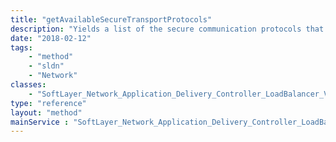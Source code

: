 ```yaml
---
title: "getAvailableSecureTransportProtocols"
description: "Yields a list of the secure communication protocols that are currently supported on this virtual IP address instance. The list of supported ciphers for each protocol is culled to match availability. "
date: "2018-02-12"
tags:
    - "method"
    - "sldn"
    - "Network"
classes:
    - "SoftLayer_Network_Application_Delivery_Controller_LoadBalancer_VirtualIpAddress"
type: "reference"
layout: "method"
mainService : "SoftLayer_Network_Application_Delivery_Controller_LoadBalancer_VirtualIpAddress"
---
```

